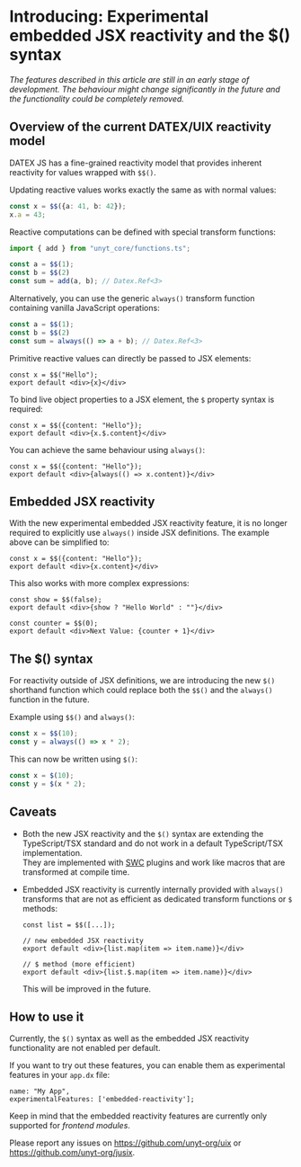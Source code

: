 <!--
	{
		description: "",
		preview: "res/uix_banner_jsx.png",
		date: ~2023-12-04~,
		tag: "Developer",
		author: "Benedikt Strehle",
		authorRef: https://github.com/benStre
	};
-->


# Introducing: Experimental embedded JSX reactivity and the $() syntax

*The features described in this article are still in an early stage of development. The behaviour might change significantly in the future and the functionality could be completely removed.*

## Overview of the current DATEX/UIX reactivity model

DATEX JS has a fine-grained reactivity model that provides inherent reactivity for values wrapped with `$$()`.

Updating reactive values works exactly the same as with normal values:
```ts
const x = $$({a: 41, b: 42});
x.a = 43;
```

Reactive computations can be defined with special transform functions:
```ts
import { add } from "unyt_core/functions.ts";

const a = $$(1);
const b = $$(2)
const sum = add(a, b); // Datex.Ref<3>
```

Alternatively, you can use the generic `always()` transform function containing vanilla JavaScript operations:
```ts
const a = $$(1);
const b = $$(2)
const sum = always(() => a + b); // Datex.Ref<3>
```

Primitive reactive values can directly be passed to JSX elements:
```tsx
const x = $$("Hello");
export default <div>{x}</div>
```

To bind live object properties to a JSX element, the `$` property syntax is required:
```tsx
const x = $$({content: "Hello"});
export default <div>{x.$.content}</div>
```

You can achieve the same behaviour using `always()`:
```tsx
const x = $$({content: "Hello"});
export default <div>{always(() => x.content)}</div>
```

## Embedded JSX reactivity

With the new experimental embedded JSX reactivity feature, it is no longer required to explicitly
use `always()` inside JSX definitions. The example above can be simplified to:

```tsx
const x = $$({content: "Hello"});
export default <div>{x.content}</div>
```

This also works with more complex expressions:

```tsx
const show = $$(false);
export default <div>{show ? "Hello World" : ""}</div>
```

```tsx
const counter = $$(0);
export default <div>Next Value: {counter + 1}</div>
```

## The $() syntax

For reactivity outside of JSX definitions, we are introducing the new `$()` shorthand function
which could replace both the `$$()` and the `always()` function in the future.

Example using `$$()` and `always()`:
```ts
const x = $$(10);
const y = always(() => x * 2);
```

This can now be written using `$()`:
```ts
const x = $(10);
const y = $(x * 2);
```



## Caveats

* Both the new JSX reactivity and the `$()` syntax are extending
the TypeScript/TSX standard and do not work in a default TypeScript/TSX
implementation.<br/>
They are implemented with [SWC](https://swc.rs/) plugins and work like macros that are transformed at compile time.

* Embedded JSX reactivity is currently internally provided with `always()` transforms that are not as efficient as dedicated transform functions or `$` methods:
	```tsx
	const list = $$([...]);

	// new embedded JSX reactivity
	export default <div>{list.map(item => item.name)}</div>

	// $ method (more efficient)
	export default <div>{list.$.map(item => item.name)}</div>
	```
 	This will be improved in the future.

## How to use it

Currently, the `$()` syntax as well as the embedded JSX reactivity functionality
are not enabled per default.

If you want to try out these features, you can enable them as experimental features in
your `app.dx` file:

```datex
name: "My App",
experimentalFeatures: ['embedded-reactivity'];
```

Keep in mind that the embedded reactivity features are currently only supported for *frontend modules*.

Please report any issues on https://github.com/unyt-org/uix or https://github.com/unyt-org/jusix.

